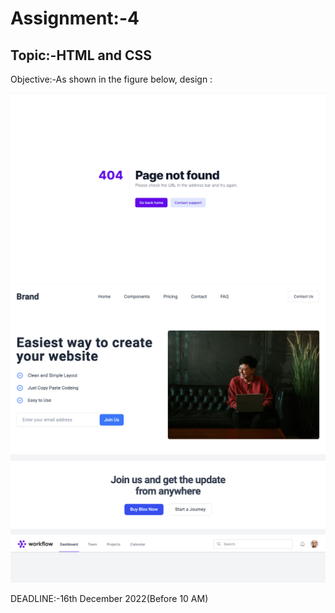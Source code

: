 # Assignment:-4
 ## Topic:-HTML and CSS
 Objective:-As shown in the figure below, design :

![](./Assets/404.png)
![](./Assets/hero.png)
![](./Assets/cta.png)
![](./Assets/nav.png)



DEADLINE:-16th December 2022(Before 10 AM)
 
